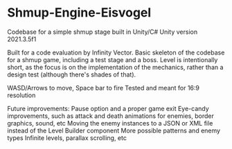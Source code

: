 # Shmup-Engine-Eisvogel
Codebase for a simple shmup stage built in Unity/C#
Unity version 2021.3.5f1

Built for a code evaluation by Infinity Vector.
Basic skeleton of the codebase for a shmup game, including a test stage and a boss.
Level is intentionally short, as the focus is on the implementation of the mechanics, rather than a design test (although there's shades of that).

WASD/Arrows to move, Space bar to fire
Tested and meant for 16:9 resolution

Future improvements:
Pause option and a proper game exit
Eye-candy improvements, such as attack and death animations for enemies, border graphics, sound, etc
Moving the enemy instances to a JSON or XML file instead of the Level Builder component
More possible patterns and enemy types
Infinite levels, parallax scrolling, etc
